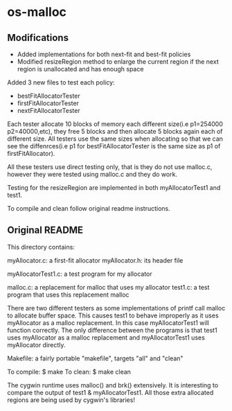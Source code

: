 # os-malloc

## Modifications

- Added implementations for both next-fit and best-fit policies
- Modified resizeRegion method to enlarge the current region if the next region is unallocated and has enough space

Added 3 new files to test each policy: 
- bestFitAllocatorTester
- firstFitAllocatorTester
- nextFitAllocatorTester

Each tester allocate 10 blocks of memory each different size(i.e p1=254000 p2=40000,etc), they free 5 blocks and then allocate 5 blocks again each of different size. All testers use the same sizes when allocating so that we can see the diffenrces(i.e p1 for bestFitAllocatorTester is the same size as p1 of firstFitAllocator).

All these testers use direct testing only, that is they do not use malloc.c, however they were tested using malloc.c and they do work.

Testing for the resizeRegion are implemented in both myAllocatorTest1 and test1.

To compile and clean follow original readme instructions.


## Original README
This directory contains:

myAllocator.c: a first-fit allocator
myAllocator.h: its header file

myAllocatorTest1.c: a test program for my allocator 

malloc.c: a replacement for malloc that uses my allocator
test1.c: a test program that uses this replacement malloc

There are two different testers as some implementations of printf
call malloc to allocate buffer space. This causes test1 to behave
improperly as it uses myAllocator as a malloc replacement. In this
case myAllocatorTest1 will function correctly. The only difference
between the programs is that test1 uses myAllocator as a malloc
replacement and myAllocatorTest1 uses myAllocator directly.

Makefile: a fairly portable "makefile", targets "all" and "clean"

To compile: 
 $ make 
To clean:
 $ make clean

The cygwin runtime uses malloc() and brk() extensively.  It is
interesting to compare the output of test1 & myAllocatorTest1.  All
those extra allocated regions are being used by cygwin's libraries!

